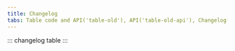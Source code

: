 ```yaml
---
title: Changelog
tabs: Table code and API('table-old'), API('table-old-api'), Changelog('table-old-changelog')
---
```


::: changelog table :::
